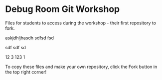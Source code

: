 # Debug Room Git Workshop
Files for students to access during the workshop - their first repository to fork.





askjdhljhasdh
sdfsd
fsd

sdf
sdf
sd

12
3
123
1 





To copy these files and make your own repository, click the Fork button in the top right corner!
